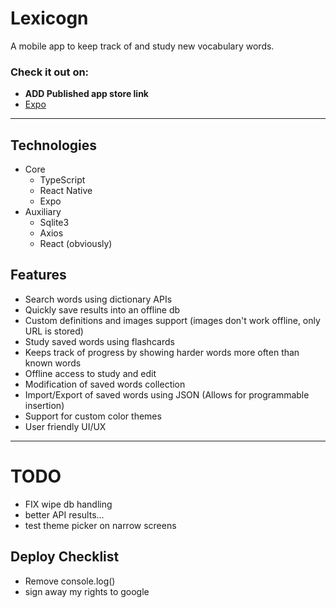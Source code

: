 # Lexicogn

A mobile app to keep track of and study new vocabulary words.

### Check it out on:

- **ADD Published app store link**
- [Expo](https://expo.io/@evadin/projects/lexicogn)

---

## Technologies

- Core
    - TypeScript
    - React Native
    - Expo
- Auxiliary
    - Sqlite3
    - Axios
    - React (obviously)


## Features

- Search words using dictionary APIs
- Quickly save results into an offline db
- Custom definitions and images support (images don't work offline, only URL is stored)
- Study saved words using flashcards
- Keeps track of progress by showing harder words more often than known words
- Offline access to study and edit
- Modification of saved words collection
- Import/Export of saved words using JSON (Allows for programmable insertion)
- Support for custom color themes
- User friendly UI/UX

---

# TODO

- FIX wipe db handling
- better API results...
- test theme picker on narrow screens


## Deploy Checklist

- Remove console.log()
- sign away my rights to google
